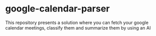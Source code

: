 # google-calendar-parser
This repository presents a solution where you can fetch your google calendar meetings, classify them and summarize them by using an AI 
